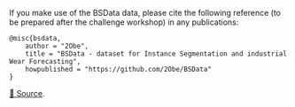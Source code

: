If you make use of the BSData data, please cite the following reference (to be prepared after the challenge workshop) in any publications:

```
@misc{bsdata,
	author = "2Obe",
	title = "BSData - dataset for Instance Segmentation and industrial Wear Forecasting",
	howpublished = "https://github.com/2Obe/BSData"
}
```

[🔗 Source](https://github.com/2Obe/BSData).
